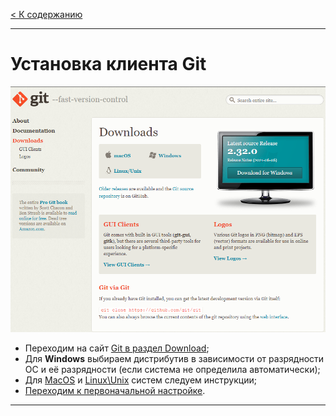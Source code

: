 [< К содержанию](./../readme.md)

---

# Установка клиента Git

![Git_download_paige](./../assets/dl_git.png)

- Переходим на сайт [Git в раздел Download](https://git-scm.com/downloads "Жмяк");
- Для **Windows** выбираем дистрибутив в зависимости от разрядности ОС и её разрядности (если система не определила автоматически);
- Для [MacOS](https://git-scm.com/download/mac "Жмяк") и [Linux\Unix](https://git-scm.com/download/linux "Жмяк") систем следуем инструкции;
- [Переходим к первоначальной настройке](./initial_setup.md).

---